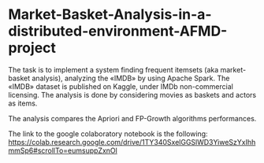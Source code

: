 # Market-Basket-Analysis-in-a-distributed-environment-AFMD-project

The task is to implement a system finding frequent itemsets (aka market-basket analysis), analyzing the «IMDB» by using Apache Spark. The «IMDB» dataset is published on Kaggle, under IMDb non-commercial licensing. The analysis is done by considering movies as baskets and actors as items.

The analysis compares the Apriori and FP-Growth algorithms performances.

The link to the google colaboratory notebook is the following: https://colab.research.google.com/drive/1TY340SxelGGSlWD3YiweSzYxIhhmmSp6#scrollTo=eumsuppZxnOl
